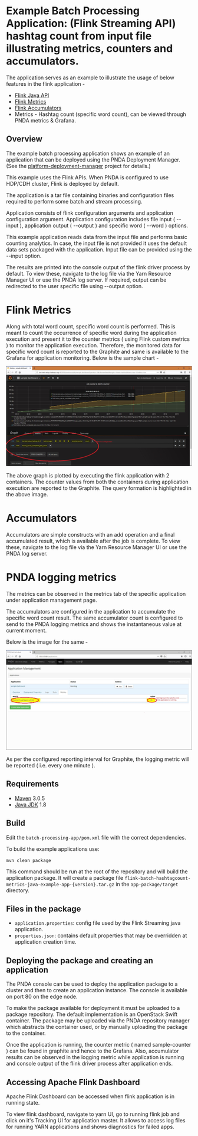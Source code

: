 # Example Batch Processing Application: (Flink Streaming API) hashtag count from input file illustrating metrics, counters and accumulators.

The application serves as an example to illustrate the usage of below features in the flink application -
* [Flink Java API](https://ci.apache.org/projects/flink/flink-docs-release-1.4/dev/java8.html)
* [Flink Metrics](https://ci.apache.org/projects/flink/flink-docs-release-1.4/monitoring/metrics.html)
* [Flink Accumulators](https://ci.apache.org/projects/flink/flink-docs-release-1.4/dev/api_concepts.html#accumulators--counters)
* Metrics - Hashtag count (specific word count), can be viewed through PNDA metrics & Grafana.

## Overview

The example batch processing application shows an example of an application that can be deployed using the PNDA Deployment Manager. (See the [platform-deployment-manager](https://github.com/pndaproject/platform-deployment-manager) project for details.)

This example uses the Flink APIs. When PNDA is configured to use HDP/CDH cluster, Flink is deployed by default.

The application is a tar file containing binaries and configuration files required to perform some batch and stream processing.

Application consists of flink configuration arguments and application configuration argument. Application configuration includes file input ( --input ), application output ( --output ) and specific word ( --word ) options.

This example application reads data from the input file and performs basic counting analytics. In case, the input file is not provided it uses the default data sets packaged with the application. Input file can be provided using the --input option.

The results are printed into the console output of the flink driver process by default. To view these, navigate to the log file via the Yarn Resource Manager UI or use the PNDA log server. If required, output can be redirected to the user specific file using --output option.


# Flink Metrics

Along with total word count, specific word count is performed. This is meant to count the occurrence of specific word during the application execution and present it to the counter metrics ( using Flink custom metrics ) to monitor the application execution.
Therefore, the monitored data for specific word count is reported to the Graphite and same is available to the Grafana for application monitoring. Below is the sample chart -

![counter metrics data-points](images/counter-metrics.JPG)

The above graph is plotted by executing the flink application with 2 containers. The counter values from both the containers during application execution are reported to the Graphite.
The query formation is highlighted in the above image.


# Accumulators

Accumulators are simple constructs with an add operation and a final accumulated result, which is available after the job is complete. To view these, navigate to the log file via the Yarn Resource Manager UI or use the PNDA log server.

# PNDA logging metrics

The metrics can be observed in the metrics tab of the specific application under application management page.

The accumulators are configured in the application to accumulate the specific word count result. The same accumulator count is configured to send to the PNDA logging metrics and shows the instantaneous value at current moment.

Below is the image for the same -

![logging metrics accumulator-count](images/logging-metrics.JPG)

As per the configured reporting interval for Graphite, the logging metric will be reported ( i.e. every one minute ).

## Requirements

* [Maven](https://maven.apache.org/docs/3.0.5/release-notes.html) 3.0.5
* [Java JDK](https://docs.oracle.com/javase/8/docs/technotes/guides/install/install_overview.html) 1.8

## Build
Edit the `batch-processing-app/pom.xml` file with the correct dependencies.

To build the example applications use:

````
mvn clean package
````

This command should be run at the root of the repository and will build the application package. It will create a package file `flink-batch-hashtagcount-metrics-java-example-app-{version}.tar.gz` in the `app-package/target` directory.

## Files in the package

- `application.properties`: config file used by the Flink Streaming java application.
- `properties.json`: contains default properties that may be overridden at application creation time.

## Deploying the package and creating an application

The PNDA console can be used to deploy the application package to a cluster and then to create an application instance. The console is available on port 80 on the edge node.

To make the package available for deployment it must be uploaded to a package repository. The default implementation is an OpenStack Swift container. The package may be uploaded via the PNDA repository manager which abstracts the container used, or by manually uploading the package to the container.

Once the application is running, the counter metric ( named sample-counter ) can be found in graphite and hence to the Grafana. Also, accumulator results can be observed in the logging metric while application is running and console output of the flink driver process after application ends.

## Accessing Apache Flink Dashboard

Apache Flink Dashboard can be accessed when flink application is in running state.

To view flink dashboard, navigate to yarn UI, go to running flink job and click on it's Tracking UI for application master. It allows to access log files for running YARN applications and shows diagnostics for failed apps.
